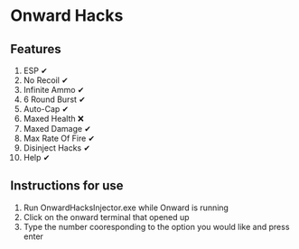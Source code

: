﻿# Onward Hacks

## Features
1. ESP ✔
2. No Recoil ✔
3. Infinite Ammo ✔
4. 6 Round Burst ✔
5. Auto-Cap ✔
6. Maxed Health ❌
7. Maxed Damage ✔
8. Max Rate Of Fire ✔
9. Disinject Hacks ✔
0. Help ✔

## Instructions for use
1. Run OnwardHacksInjector.exe while Onward is running
2. Click on the onward terminal that opened up
3. Type the number cooresponding to the option you would like and press enter